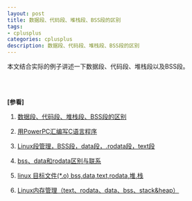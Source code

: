 ```yaml
---
layout: post
title: 数据段、代码段、堆栈段、BSS段的区别
tags:
- cplusplus
categories: cplusplus
description: 数据段、代码段、堆栈段、BSS段的区别
---
```



本文结合实际的例子讲述一下数据段、代码段、堆栈段以及BSS段。




<!-- more -->





<br />
<br />

**[参看]**

1. [数据段、代码段、堆栈段、BSS段的区别](https://blog.csdn.net/xtydtc/article/details/52900911)

2. [用PowerPC汇编写C语言程序](http://blog.chinaunix.net/uid-20528014-id-376596.html)

3. [Linux段管理，BSS段，data段，.rodata段，text段](https://blog.csdn.net/wdxin1322/article/details/40512071)

4. [bss、data和rodata区别与联系](https://blog.csdn.net/laiqun_ai/article/details/8528366)

5. [linux 目标文件(*.o) bss,data,text,rodata,堆,栈](https://blog.csdn.net/sunny04/article/details/40627311)

6. [Linux内存管理（text、rodata、data、bss、stack&heap）](https://www.cnblogs.com/annie-fun/p/6633531.html?utm_source=itdadao&utm_medium=referral)

<br />
<br />
<br />





